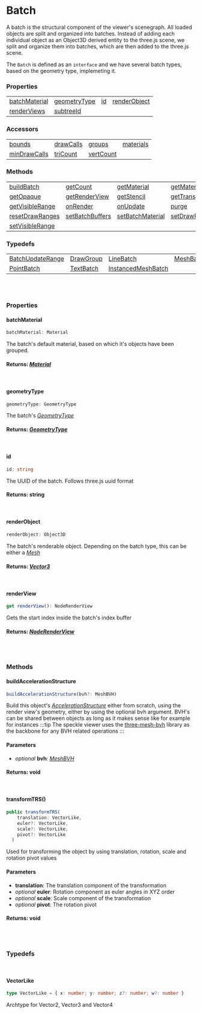 # Batch
A batch is the structural component of the viewer's scenegraph. All loaded objects are split and organized into batches. Instead of adding each individual object as an Object3D derived entity to the three.js scene, we split and organize them into batches, which are then added to the three.js scene.

The `Batch` is defined as an `interface` and we have several batch types, based on the geometry type, implemeting it.

### <h3>Properties</h3>
|  	|   |   |   |
|---    |---    |---    |---
| [batchMaterial](/viewer/batch-object-api.md#batchmaterial) | [geometryType](/viewer/batch-object-api.md#geometrytype) | [id](/viewer/batch-object-api.md#id) | [renderObject](/viewer/batch-object-api.md#renderobject) 
| [renderViews](/viewer/batch-object-api.md#renderviews) | [subtreeId](/viewer/batch-object-api.md#subtreeid)


### <h3>Accessors</h3>
|  	|   |   |   |
|---    |---    |---    |---
| [bounds](/viewer/batch-object-api.md#bounds) | [drawCalls](/viewer/batch-object-api.md#drawcalls) | [groups](/viewer/batch-object-api.md#groups) | [materials](/viewer/batch-object-api.md#materials) 
| [minDrawCalls](/viewer/batch-object-api.md#mindrawcalls) | [triCount](/viewer/batch-object-api.md#tricount) | [vertCount](/viewer/batch-object-api.md#vertcount)



### <h3>Methods</h3>
|  	| 	|   |   |
|---	|---    |---    |---
| [buildBatch](/viewer/batch-object-api.md#buildbatch) 	| [getCount](/viewer/batch-object-api.md#getcount) | [getMaterial](/viewer/batch-object-api.md#getmaterial) | [getMaterialAtIndex](/viewer/batch-object-api.md#getmaterialatindex)	
| [getOpaque](/viewer/batch-object-api.md#getopaque) 	| [getRenderView](/viewer/batch-object-api.md#getrenderview) | [getStencil](/viewer/batch-object-api.md#getstencil) | [getTransparent](/viewer/batch-object-api.md#gettransparent)	
| [getVisibleRange](/viewer/batch-object-api.md#getvisiblerange) 	| [onRender](/viewer/batch-object-api.md#onrender) | [onUpdate](/viewer/batch-object-api.md#onupdate) | [purge](/viewer/batch-object-api.md#purge)	
| [resetDrawRanges](/viewer/batch-object-api.md#resetdrawranges) 	| [setBatchBuffers](/viewer/batch-object-api.md#setbatchbuffers) | [setBatchMaterial](/viewer/batch-object-api.md#setbatchmaterial) | [setDrawRanges](/viewer/batch-object-api.md#setdrawranges)	
| [setVisibleRange](/viewer/batch-object-api.md#setvisiblerange)

### <h3>Typedefs</h3>
|  	|   |   |   |
|---    |---    |---	|---		
| [BatchUpdateRange](/viewer/batch-object-api.md#batchupdaterange) | [DrawGroup](/viewer/batch-object-api.md#drawgroup) | [LineBatch](/viewer/batch-object-api.md#linebatch) | [MeshBatch](/viewer/batch-object-api.md#meshbatch)
| [PointBatch](/viewer/batch-object-api.md#pointbatch) | [TextBatch](/viewer/batch-object-api.md#textbatch) | [InstancedMeshBatch](/viewer/batch-object-api.md#instancedmeshbatch)
<br><br>


### <h3>Properties</h3>

#### <b>batchMaterial</b>
```ts
batchMaterial: Material
```
The batch's default material, based on which it's objects have been grouped.
#### Returns: [*Material*](https://threejs.org/docs/index.html?q=mater#api/en/materials/Material)

<br>

#### <b>geometryType</b>
```ts
geometryType: GeometryType
```
The batch's [*GeometryType*](/viewer/render-view-api.md#geometrytypeenum)
#### Returns: [*GeometryType*](/viewer/render-view-api.md#geometrytypeenum)

<br>

#### <b>id</b>
```ts
id: string
```
The UUID of the batch. Follows three.js uuid format
#### Returns: string

<br>

#### <b>renderObject</b>
```ts
renderObject: Object3D
```
The batch's renderable object. Depending on the batch type, this can be either a [*Mesh*]()
#### Returns: [*Vector3*](https://threejs.org/docs/index.html?q=vec#api/en/math/Vector3)

<br>

#### <b>renderView</b>
```ts
get renderView(): NodeRenderView
```
Gets the start index inside the batch's index buffer
#### Returns: [*NodeRenderView*](/viewer/render-view-api.md)

<br>
<br>

### <h3>Methods</h3>
#### <b>buildAccelerationStructure</b>
```ts
buildAccelerationStructure(bvh?: MeshBVH)
```
Build this object's [*AccelerationStructure*]() either from scratch, using the render view's geometry, either by using the optional bvh argument. BVH's can be shared between objects as long as it makes sense like for example for instances
:::tip
The speckle viewer uses the [three-mesh-bvh](https://github.com/gkjohnson/three-mesh-bvh) library as the backbone for any BVH related operations
:::
#### Parameters
- *optional* **bvh**: [*MeshBVH*](https://github.com/gkjohnson/three-mesh-bvh)


#### Returns: void

<br>

#### <b>transformTRS()</b>
```ts
public transformTRS(
    translation: VectorLike,
    euler?: VectorLike,
    scale?: VectorLike,
    pivot?: VectorLike
  )
```
Used for transforming the object by using translation, rotation, scale and rotation pivot values
#### Parameters
- **translation**: The translation component of the transformation
- *optional* **euler**: Rotation component as euler angles in XYZ order
- *optional* **scale**: Scale component of the transformation
- *optional* **pivot**: The rotation pivot

#### Returns: void

<br>
<br>

### <h3>Typedefs</h3>

<br>

#### <b>VectorLike</b>

```ts
type VectorLike = { x: number; y: number; z?: number; w?: number }
```
Archtype for Vector2, Vector3 and Vector4






